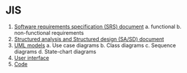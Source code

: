 # JIS


1. [Software requirements specification (SRS) document]()
  a. functional
  b. non-functional requirements
2. [Structured analysis and Structured design (SA/SD) document]()
3. [UML models]()
  a. Use case diagrams
  b. Class diagrams
  c. Sequence diagrams
  d. State-chart diagrams
4. [User interface ]()
5. [Code]()
